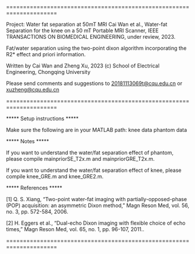 =====================================================================

Project: Water fat separation at 50mT MRI 
Cai Wan et al., Water-fat Separation for the knee on a 50 mT Portable MRI Scanner, IEEE TRANSACTIONS ON BIOMEDICAL ENGINEERING, under review, 2023.

Fat/water separation using the two-point dixon algorithm incorporating the R2* effect and priori information.

Written by Cai Wan and Zheng Xu, 2023
(c) School of Electrical Engineering, Chongqing University

Please send comments and suggestions to
20181113069t@cqu.edu.cn or xuzheng@cqu.edu.cn 

=====================================================================

***** Setup instructions *****

Make sure the following are in your MATLAB path:
knee data
phantom data


***** Notes *****

If you want to understand the water/fat separation effect of phantom, please compile mainpriorSE_T2x.m and mainpriorGRE_T2x.m.

If you want to understand the water/fat separation effect of knee, please compile knee_GRE.m and knee_GRE2.m.


***** References *****

[1] Q. S. Xiang, “Two-point water-fat imaging with partially-opposed-phase (POP) acquisition: an asymmetric Dixon method,” Magn Reson Med, vol. 56, no. 3, pp. 572-584, 2006.

[2] H. Eggers et al., “Dual-echo Dixon imaging with flexible choice of echo times,” Magn Reson Med, vol. 65, no. 1, pp. 96-107, 2011..

=====================================================================



